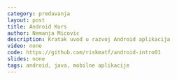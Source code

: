 ```yaml
---
category: predavanja
layout: post
title: Android Kurs
author: Nemanja Micovic
description: Kratak uvod u razvoj Android aplikacija
video: none
code: https://github.com/riskmatf/android-intro01
slides: none
tags: android, java, mobilne aplikacije 
---
```

